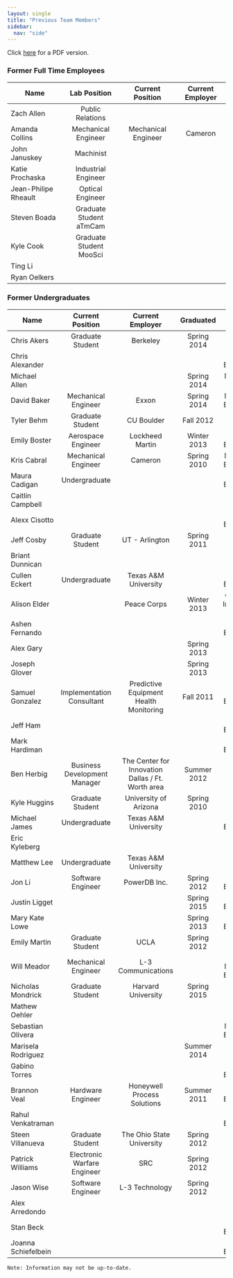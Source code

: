 ```yaml
---
layout: single
title: "Previous Team Members"
sidebar:
  nav: "side"
---
```

Click [here](../previous.pdf) for a PDF version.

### Former Full Time Employees

| Name | Lab Position | Current Position | Current Employer |
| ---- | :----------: | :--------------: | :--------------: |
| Zach Allen | Public Relations |   |   |
|Amanda Collins|Mechanical Engineer|Mechanical Engineer|Cameron|
|John Januskey|Machinist|   |   |
|Katie Prochaska|Industrial Engineer|   |   |
|Jean-Philipe Rheault|Optical Engineer|   |   |
|Steven Boada|Graduate Student<br>aTmCam||   |
|Kyle Cook|Graduate Student<br>MooSci|   |   |
|Ting Li|   |   |   |
|Ryan Oelkers|   |   |   |

### Former Undergraduates

|Name|Current Position|Current Employer|Graduated|Major|
|----|:----------:|:--------------:|:--------------:|:----:|
|Chris Akers|Graduate Student|Berkeley|Spring 2014|Physics|
|Chris Alexander|   |   |   |Industrial Engineering|
|Michael Allen   |   |   |Spring 2014   |Mechanical Engineer   |
|David Baker   |Mechanical Engineer   |Exxon   |Spring 2014   |Mechanical Engineering   |
|Tyler Behm   |Graduate Student   |CU Boulder   |Fall 2012   |Physics   |
|Emily Boster   |Aerospace Engineer   |Lockheed Martin   |Winter 2013   |Aerospace Engineering   |
|Kris Cabral   |Mechanical Engineer   |Cameron   |Spring 2010   |Mechanical Engineering   |
|Maura Cadigan   |Undergraduate   |   |   |Aerospace Engineering   |
|Caitlin Campbell   |   |   |   |Physics   |
|Alexx Cisotto   |   |   |   |Aerospace Engineering   |
|Jeff Cosby   |Graduate Student   |UT - Arlington   |Spring 2011   |Computer Science   |
|Briant Dunnican   |   |   |   |   |
|Cullen Eckert   |Undergraduate   |Texas A&M University   |   |Aerospace Engineering   |
|Alison Elder   |   |Peace Corps   |Winter 2013   |Graduate - International Relations   |
|Ashen Fernando   |   |   |   |Aerospace Engineering   |
|Alex Gary   |   |   |Spring 2013|Physics   |
|Joseph Glover   |   |   |Spring 2013   |Physics   |
|Samuel Gonzalez   |Implementation Consultant   |Predictive Equipment Health Monitoring   |Fall 2011   |Aerospace Engineering   |
|Jeff Ham   |   |   |   |Aerospace Engineering   |
|Mark Hardiman   |   |   |   |Electrical Engineering   |
|Ben Herbig   |Business Development Manager   |The Center for Innovation<br>Dallas / Ft. Worth area   |Summer 2012   |Physics   |
|Kyle Huggins   |Graduate Student   |University of Arizona   |Spring 2010   |Physics   |
|Michael James   |Undergraduate   |Texas A&M University   |   |Aerospace Engineering   |
|Eric Kyleberg   |   |   |   |Physics   |
|Matthew Lee   |Undergraduate   |Texas A&M University   |   |   |
|Jon Li   |Software Engineer   |PowerDB Inc.   |Spring 2012   |Electrical Engineering   |
|Justin Ligget   |   |   |Spring 2015   |Aerospace Engineering   |
|Mary Kate Lowe   |   |   |Spring 2013   |Biomedical Engineering   |
|Emily Martin   |Graduate Student   |UCLA   |Spring 2012   |Physics   |
|Will Meador   |Mechanical Engineer   |L-3 Communications   |   |Physics / Mechanical Engineering   |
|Nicholas Mondrick  |Graduate Student   |Harvard University   |Spring 2015   |Physics   |
|Mathew Oehler   |   |   |   |Physics   |
|Sebastian Olivera   |   |   |   |Mechanical Engineering   |
|Marisela Rodriguez   |   |   |Summer 2014   |Physics   |
|Gabino Torres   |   |   |   |Aerospace Engineering   |
|Brannon Veal   |Hardware Engineer   |Honeywell Process Solutions   |Summer 2011   |Electrical Engineering   |
|Rahul Venkatraman   |   |   |   |Aerospace Engineering   |
|Steen Villanueva   |Graduate Student   |The Ohio State University   |Spring 2012   |Physics   |
|Patrick Williams   |Electronic Warfare Engineer   |SRC   |Spring 2012   |Physics   |
|Jason Wise   |Software Engineer   |L-3 Technology   |Spring 2012   |Physics   |
|Alex Arredondo   |   |   |   |Physics   |
|Stan Beck   |   |   |   |Aerospace Engineering   |
|Joanna Schiefelbein   |   |   |   |Aerospace Engineering   |

`Note: Information may not be up-to-date.`

